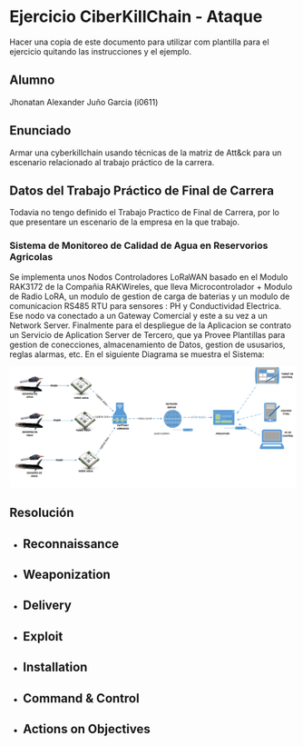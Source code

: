 # Ejercicio CiberKillChain - Ataque

Hacer una copia de este documento para utilizar com plantilla para el ejercicio quitando las instrucciones y el ejemplo.

## Alumno

Jhonatan Alexander Juño Garcia  (i0611)

## Enunciado

Armar una cyberkillchain usando técnicas de la matriz de Att&ck para un escenario relacionado al trabajo práctico de la carrera.

## Datos del Trabajo Práctico de Final de Carrera
Todavia no tengo definido el Trabajo Practico de Final de Carrera, por lo que presentare un escenario de la empresa en la que trabajo.

### Sistema de Monitoreo de Calidad de Agua en Reservorios Agricolas
Se implementa unos Nodos Controladores LoRaWAN  basado en el Modulo RAK3172 de la Compañia RAKWireles, que lleva Microcontrolador + Modulo de Radio LoRA, un modulo de gestion de carga de baterias y un modulo de comunicacion RS485 RTU para sensores : PH y Conductividad Electrica. Ese nodo va conectado a un Gateway Comercial y este a su vez a un Network Server. Finalmente para el despliegue de la Aplicacion se contrato un Servicio de Aplication Server de Tercero, que ya Provee Plantillas para gestion de conecciones, almacenamiento de Datos, gestion de ususarios, reglas alarmas, etc. En el siguiente Diagrama se muestra el Sistema:

![](./img/Arquitectura_de_RED.png)


## Resolución

* Reconnaissance
  - 

* Weaponization
  - 
  
* Delivery
  - 
  
* Exploit
  - 
  
* Installation  
  - 

* Command & Control
  - 
  
* Actions on Objectives
  - 
  